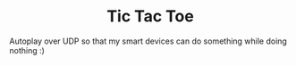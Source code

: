 <span align="center">

 # Tic Tac Toe

</span>
  
  
Autoplay over UDP so that my smart devices can do something while doing nothing :)
  
  